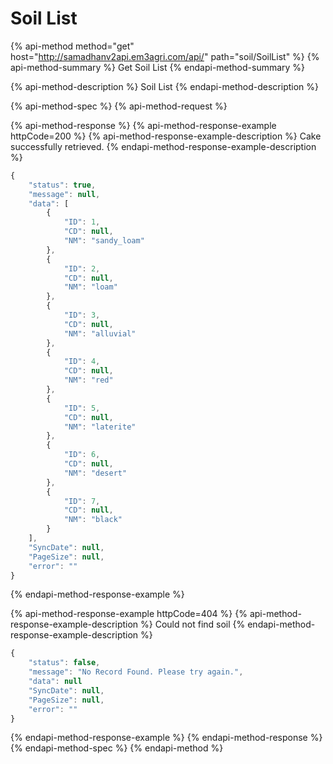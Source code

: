 # Soil List

{% api-method method="get" host="http://samadhanv2api.em3agri.com/api/" path="soil/SoilList" %}
{% api-method-summary %}
Get Soil List
{% endapi-method-summary %}

{% api-method-description %}
Soil List
{% endapi-method-description %}

{% api-method-spec %}
{% api-method-request %}

{% api-method-response %}
{% api-method-response-example httpCode=200 %}
{% api-method-response-example-description %}
Cake successfully retrieved.
{% endapi-method-response-example-description %}

```javascript
{
    "status": true,
    "message": null,
    "data": [
        {
            "ID": 1,
            "CD": null,
            "NM": "sandy_loam"
        },
        {
            "ID": 2,
            "CD": null,
            "NM": "loam"
        },
        {
            "ID": 3,
            "CD": null,
            "NM": "alluvial"
        },
        {
            "ID": 4,
            "CD": null,
            "NM": "red"
        },
        {
            "ID": 5,
            "CD": null,
            "NM": "laterite"
        },
        {
            "ID": 6,
            "CD": null,
            "NM": "desert"
        },
        {
            "ID": 7,
            "CD": null,
            "NM": "black"
        }
    ],
    "SyncDate": null,
    "PageSize": null,
    "error": ""
}
```
{% endapi-method-response-example %}

{% api-method-response-example httpCode=404 %}
{% api-method-response-example-description %}
Could not find soil
{% endapi-method-response-example-description %}

```javascript
{
    "status": false,
    "message": "No Record Found. Please try again.",
    "data": null
    "SyncDate": null,
    "PageSize": null,
    "error": ""
}
```
{% endapi-method-response-example %}
{% endapi-method-response %}
{% endapi-method-spec %}
{% endapi-method %}



